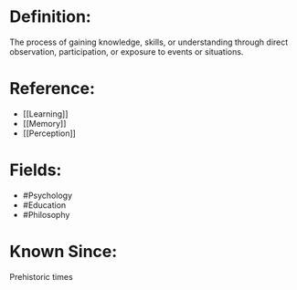 

# Definition:
The process of gaining knowledge, skills, or understanding through direct observation, participation, or exposure to events or situations.

# Reference:
- [[Learning]]
- [[Memory]]
- [[Perception]]

# Fields: 
- #Psychology
- #Education
- #Philosophy

# Known Since:
Prehistoric times

